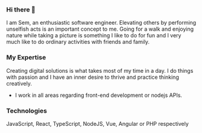 ### Hi there 👋

<!--
**semosem/semosem** is a ✨ _special_ ✨ repository because its `README.md` (this file) appears on your GitHub profile.

Here are some ideas to get you started:


- 💬 Ask me about ...
- 📫 How to reach me: ...
- 😄 Pronouns: ...

-->

I am Sem, an enthusiastic software engineer. Elevating others by performing unselfish acts is an important concept to me. 
Going for a walk and enjoying nature while taking a picture is something I like to do for fun and I very much like to do ordinary activities with friends and family. 

### My Expertise

Creating digital solutions is what takes most of my time in a day. I do things with passion and I have an inner desire to thrive and practice thinking creatively.

-  I work in all areas regarding front-end development or nodejs APIs.

### Technologies

JavaScript, React, TypeScript, NodeJS,  Vue, Angular or PHP respectively
